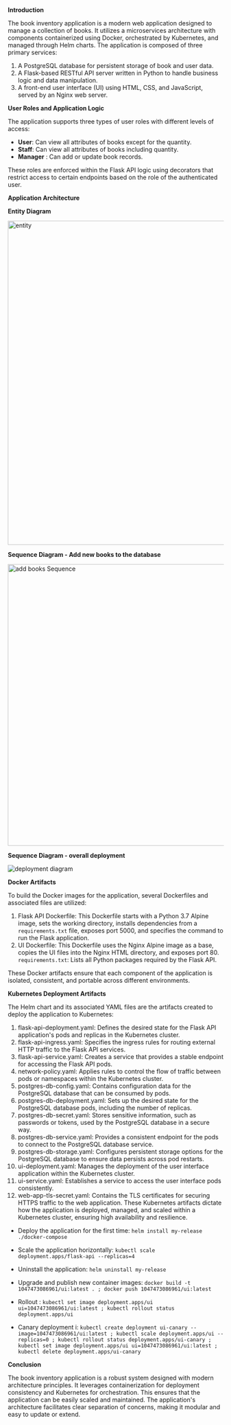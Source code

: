 

**Introduction**

The book inventory application is a modern web application designed to manage a collection of books. It utilizes a microservices
architecture with components containerized using Docker, orchestrated by Kubernetes, and managed through Helm charts. The application is
composed of three primary services:

1. A PostgreSQL database for persistent storage of book and user data.
2. A Flask-based RESTful API server written in Python to handle business logic and data manipulation.
3. A front-end user interface (UI) using HTML, CSS, and JavaScript, served by an Nginx web server.

**User Roles and Application Logic**

The application supports three types of user roles with different levels of access:

- **User**: Can view all attributes of books except for the quantity.
- **Staff**: Can view all attributes of books including quantity.
- **Manager** : Can add or update book records.

These roles are enforced within the Flask API logic using decorators that restrict access to certain endpoints based on the role of the authenticated user.


**Application Architecture**


**Entity Diagram**

<img width="755" alt="entity" src="https://github.com/1047473086/Container_group17/assets/149539858/fb2f3506-1e18-4db7-91f0-d932dc5ec686">


**Sequence Diagram - Add new books to the database** 

<img width="656" alt="add books Sequence" src="https://github.com/1047473086/Container_group17/assets/149539858/19eac054-fad3-4db2-9361-01803a9a8f2e">



**Sequence Diagram - overall deployment**

![deployment diagram](https://github.com/1047473086/Container_group17/assets/149539858/25d76216-dc22-441c-b227-73144aa13b58)


**Docker Artifacts**

To build the Docker images for the application, several Dockerfiles and associated files are utilized:

1. Flask API Dockerfile: This Dockerfile starts with a Python 3.7 Alpine image, sets the working directory, installs dependencies
  from a `requirements.txt` file, exposes port 5000, and specifies the command to run the Flask application.
2. UI Dockerfile: This Dockerfile uses the Nginx Alpine image as a base, copies the UI files into the Nginx HTML directory, and exposes port 80.
 `requirements.txt`: Lists all Python packages required by the Flask API.

These Docker artifacts ensure that each component of the application is isolated, consistent, and portable across different environments.

**Kubernetes Deployment Artifacts**

The Helm chart and its associated YAML files are the artifacts created to deploy the application to Kubernetes:

1. flask-api-deployment.yaml: Defines the desired state for the Flask API application's pods and replicas in the Kubernetes cluster.
2. flask-api-ingress.yaml: Specifies the ingress rules for routing external HTTP traffic to the Flask API services.
3. flask-api-service.yaml: Creates a service that provides a stable endpoint for accessing the Flask API pods.
4. network-policy.yaml: Applies rules to control the flow of traffic between pods or namespaces within the Kubernetes cluster.
5. postgres-db-config.yaml: Contains configuration data for the PostgreSQL database that can be consumed by pods.
6. postgres-db-deployment.yaml: Sets up the desired state for the PostgreSQL database pods, including the number of replicas.
7. postgres-db-secret.yaml: Stores sensitive information, such as passwords or tokens, used by the PostgreSQL database in a secure way.
8. postgres-db-service.yaml: Provides a consistent endpoint for the pods to connect to the PostgreSQL database service.
9. postgres-db-storage.yaml: Configures persistent storage options for the PostgreSQL database to ensure data persists across pod restarts.
10. ui-deployment.yaml: Manages the deployment of the user interface application within the Kubernetes cluster.
11. ui-service.yaml: Establishes a service to access the user interface pods consistently.
12. web-app-tls-secret.yaml: Contains the TLS certificates for securing HTTPS traffic to the web application.
These Kubernetes artifacts dictate how the application is deployed, managed, and scaled within a Kubernetes cluster, ensuring high availability and resilience.

- Deploy the application for the first time:
  `helm install my-release ./docker-compose`
  
- Scale the application horizontally:
  `kubectl scale deployment.apps/flask-api --replicas=4`
  
- Uninstall the application:
  `helm uninstall my-release`
  
- Upgrade and publish new container images:
  `docker build -t 1047473086961/ui:latest .
  ; docker push 1047473086961/ui:latest`
  
- Rollout :
  `kubectl set image deployment.apps/ui ui=1047473086961/ui:latest
  ; kubectl rollout status deployment.apps/ui`
  
- Canary deployment i:
  `kubectl create deployment ui-canary --image=1047473086961/ui:latest ;
  kubectl scale deployment.apps/ui --replicas=0 ;
   kubectl rollout status deployment.apps/ui-canary ;
  kubectl set image deployment.apps/ui ui=1047473086961/ui:latest ;
  kubectl delete deployment.apps/ui-canary`


**Conclusion**

The book inventory application is a robust system designed with modern architecture principles. 
It leverages containerization for deployment consistency and Kubernetes for orchestration. 
This ensures that the application can be easily scaled and maintained. The application's architecture
facilitates clear separation of concerns, making it modular and easy to update or extend.

